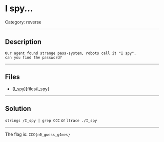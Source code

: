 # I spy...
Category: reverse

---
## Description
```
Our agent found strange pass-system, robots call it "I spy", 
can you find the password?
```

---
## Files
- (I_spy)[files/I_spy]

---
## Solution
```strings /I_spy | grep CCC``` or ```ltrace ./I_spy```

---
The flag is: `CCC{n0_guess_g4mes}`